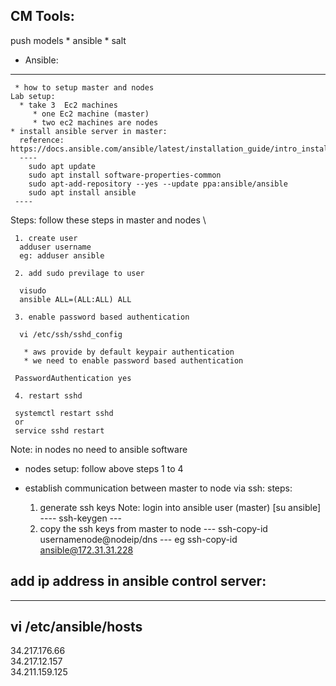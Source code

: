##  CM Tools:
  push models
    * ansible
    * salt 
   * Ansible:
   ---------
     * how to setup master and nodes
    Lab setup:
      * take 3  Ec2 machines
         * one Ec2 machine (master)
         * two ec2 machines are nodes 
    * install ansible server in master: 
      reference: https://docs.ansible.com/ansible/latest/installation_guide/intro_installation.html
      ----
        sudo apt update
        sudo apt install software-properties-common
        sudo apt-add-repository --yes --update ppa:ansible/ansible
        sudo apt install ansible
     ----
  Steps: follow these steps in master and nodes \
     
     1. create user 
      adduser username 
      eg: adduser ansible
      
     2. add sudo previlage to user 
      
      visudo 
      ansible ALL=(ALL:ALL) ALL
     
     3. enable password based authentication
    
      vi /etc/ssh/sshd_config
     
       * aws provide by default keypair authentication
       * we need to enable password based authentication
     
     PasswordAuthentication yes
   
     4. restart sshd 
    
     systemctl restart sshd
     or 
     service sshd restart
    

Note: in nodes no need to ansible software

* nodes setup:
   follow above steps 1 to 4




* establish communication between master to node via ssh:
   steps:
    1. generate ssh keys
       Note: login into ansible user (master) [su ansible]
      ----
      ssh-keygen
      ---
    2. copy the ssh keys from master to node
      ---
      ssh-copy-id usernamenode@nodeip/dns
      ---
      eg ssh-copy-id ansible@172.31.31.228


## add ip address in ansible control server:
 ---
 vi /etc/ansible/hosts
 ---
 34.217.176.66 \
 34.217.12.157 \
 34.211.159.125 



       
    
    